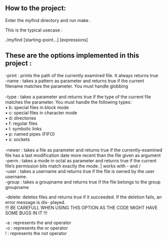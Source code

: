 How to the project:
-
Enter the myfind directory and run make . <br />

This is the typical usecase  :   

./myfind [starting-point...] [expressions]



These are the options implemented in this project : 
-
-print :
prints the path of the currently examined file. It always returns true<br />
-name  : takes a pattern as parameter and returns true if the current filename matches the parameter.
You must handle globbing<br /><br />
-type  : takes a parameter and returns true if the type of the current file matches the parameter. You
must handle the following types:<br />
• b: special files in block mode<br />
• c: special files in character mode<br />
• d: directories<br />
• f: regular files<br />
• l: symbolic links<br />
• p: named pipes (FIFO)<br />
• s: sockets<br /><br />
-newer : takes a file as parameter and returns true if the currently-examined file has a last modification
date more recent than the file given as argument <br />
-perm  : takes a mode in octal as parameter and returns true if the current file’s permission bits match
exactly the mode. | works with - and /<br />
-user  : takes a username and returns true if the file is owned by the user username.<br />
-group : takes a groupname and returns true if the file belongs to the group groupname<br />

-delete: deletes files and returns true if it succeeded. If the deletion fails, an error message is dis-
played. <br />!!!   BE CAREFULL WHEN USING THIS OPTION AS THE CODE MIGHT HAVE SOME BUGS IN IT   !!!<br />

-a : represents the and operator<br />
-o : represents the or operator<br />
! : represents the not operator<br />
